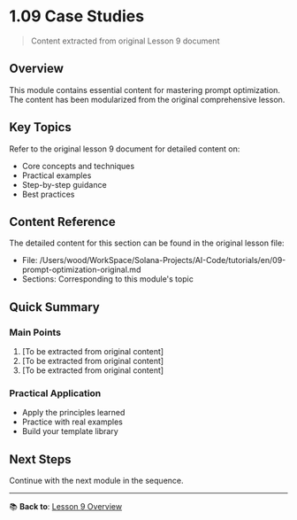 # 1.09 Case Studies

> Content extracted from original Lesson 9 document

## Overview

This module contains essential content for mastering prompt optimization. The content has been modularized from the original comprehensive lesson.

## Key Topics

Refer to the original lesson 9 document for detailed content on:
- Core concepts and techniques
- Practical examples
- Step-by-step guidance
- Best practices

## Content Reference

The detailed content for this section can be found in the original lesson file:
- File: /Users/wood/WorkSpace/Solana-Projects/AI-Code/tutorials/en/09-prompt-optimization-original.md
- Sections: Corresponding to this module's topic

## Quick Summary

### Main Points
1. [To be extracted from original content]
2. [To be extracted from original content]
3. [To be extracted from original content]

### Practical Application
- Apply the principles learned
- Practice with real examples
- Build your template library

## Next Steps

Continue with the next module in the sequence.

---

📚 **Back to**: [Lesson 9 Overview](../09-prompt-optimization.md)
